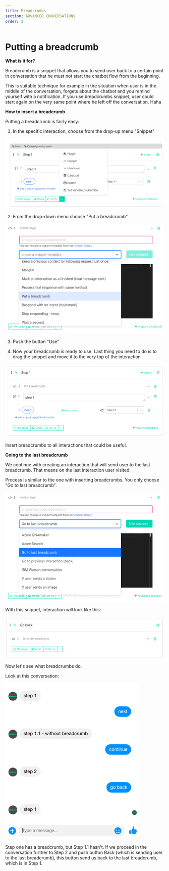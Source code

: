 ```yaml
---
title: Breadcrumbs
section: ADVANCED CONVERSATIONS
order: 2
---
```


# Putting a breadcrumb

**What is it for?**

Breadcrumb is a snippet that allows you to send user back to a certain point in conversation that he must not start the chatbot flow from the beginning.

This is suitable technique for example in the situation when user is in the middle of the conversation, forgets about the chatbot and you remind yourself with a notification. If you use breadcrumbs snippet, user could start again on the very same point where he left off the conversation. Haha

**How to insert a breadcrumb**

Putting a breadcrumb is fairly easy:

1. In the specific interaction, choose from the drop-up menu "Snippet"

![Choosing the right snippet](./breadcrumbs_1.png)


2. From the drop-down menu choose "Put a breadcrumb"

![Choosing the right snippet](./breadcrumbs_2.png)

3. Push the button "Use"

4. Now your breadcrumb is ready to use. Last thing you need to do is to drag the snippet and move it to the very top of the interaction

![Snippet is ready to use](./breadcrumbs_3.png)

Insert breadcrumbs to all interactions that could be useful.

**Going to the last breadcrumb**

We continue with creating an interaction that will send user to the last breadcrumb. That means on the last interaction user visited.

Process is similar to the one with inserting breadcrumbs. You only choose "Go to last breadcrumb".

![Go to the last breadcrumb snippet](./breadcrumbs_4.png)

With this snippet, interaction will look like this:

![Go to the last breadcrumb snippet](./breadcrumbs_5.png)

Now let's see what breadcrumbs do.

Look at this conversation:

![How breadcrumbs work](./breadcrumbs_6.png)

Step one has a breadcrumb, but Step 1.1 hasn't. If we proceed in the conversation further to Step 2 and push button Back (which is sending user to the last breadcrumb), this button send us back to the last breadcrumb, which is in Step 1.